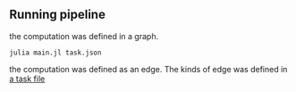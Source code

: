 ## Running pipeline
the computation was defined in a graph.

    julia main.jl task.json

the computation was defined as an edge. The kinds of edge was defined in [a task file](https://github.com/seung-lab/ChunkFlow.jl/blob/master/src/task.exp.json)
